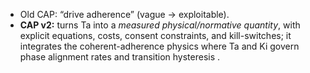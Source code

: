 - Old CAP: “drive adherence” (vague → exploitable).  
- **CAP v2:** turns Ta into a *measured physical/normative quantity*, with explicit equations, costs, consent constraints, and kill-switches; it integrates the coherent-adherence physics where Ta and Ki govern phase alignment rates and transition hysteresis  .